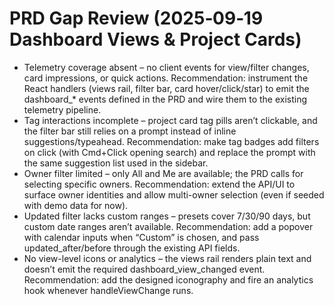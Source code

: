 # PRD Gap Review (2025‑09‑19 Dashboard Views & Project Cards)

- Telemetry coverage absent – no client events for view/filter changes, card impressions, or quick actions. Recommendation: instrument the React handlers (views rail, filter bar, card hover/click/star) to emit the dashboard_* events defined in the PRD and wire them to the existing telemetry pipeline.
- Tag interactions incomplete – project card tag pills aren’t clickable, and the filter bar still relies on a prompt instead of inline suggestions/typeahead. Recommendation: make tag badges add filters on click (with Cmd+Click opening search) and replace the prompt with the same suggestion list used in the sidebar.
- Owner filter limited – only All and Me are available; the PRD calls for selecting specific owners. Recommendation: extend the API/UI to surface owner identities and allow multi-owner selection (even if seeded with demo data for now).
- Updated filter lacks custom ranges – presets cover 7/30/90 days, but custom date ranges aren’t available. Recommendation: add a popover with calendar inputs when “Custom” is chosen, and pass updated_after/before through the existing API fields.
- No view-level icons or analytics – the views rail renders plain text and doesn’t emit the required dashboard_view_changed event. Recommendation: add the designed iconography and fire an analytics hook whenever handleViewChange runs.
